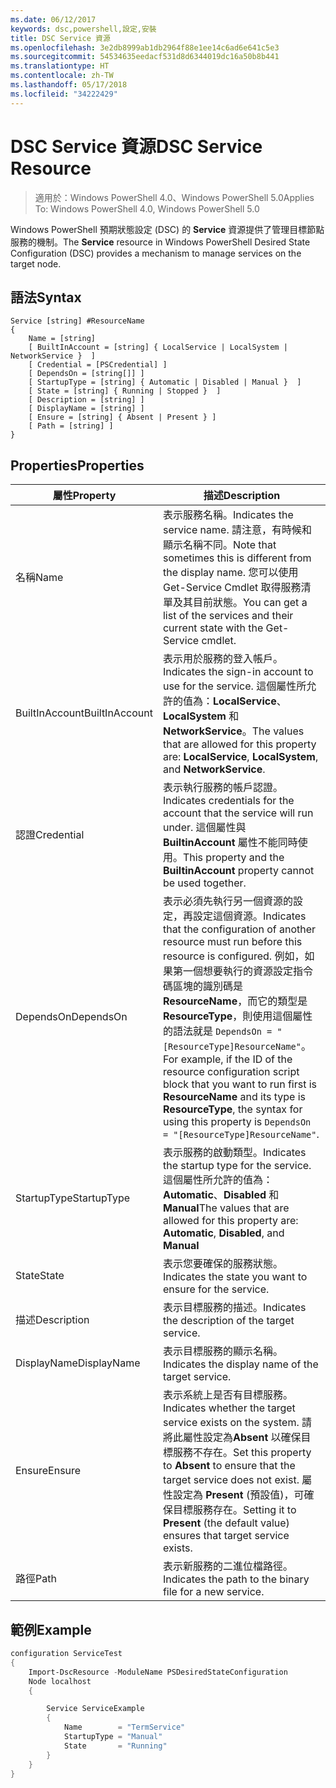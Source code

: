 ```yaml
---
ms.date: 06/12/2017
keywords: dsc,powershell,設定,安裝
title: DSC Service 資源
ms.openlocfilehash: 3e2db8999ab1db2964f88e1ee14c6ad6e641c5e3
ms.sourcegitcommit: 54534635eedacf531d8d6344019dc16a50b8b441
ms.translationtype: HT
ms.contentlocale: zh-TW
ms.lasthandoff: 05/17/2018
ms.locfileid: "34222429"
---
```

# <a name="dsc-service-resource"></a><span data-ttu-id="14bfb-103">DSC Service 資源</span><span class="sxs-lookup"><span data-stu-id="14bfb-103">DSC Service Resource</span></span>

> <span data-ttu-id="14bfb-104">適用於：Windows PowerShell 4.0、Windows PowerShell 5.0</span><span class="sxs-lookup"><span data-stu-id="14bfb-104">Applies To: Windows PowerShell 4.0, Windows PowerShell 5.0</span></span>


<span data-ttu-id="14bfb-105">Windows PowerShell 預期狀態設定 (DSC) 的 **Service** 資源提供了管理目標節點服務的機制。</span><span class="sxs-lookup"><span data-stu-id="14bfb-105">The **Service** resource in Windows PowerShell Desired State Configuration (DSC) provides a mechanism to manage services on the target node.</span></span>

## <a name="syntax"></a><span data-ttu-id="14bfb-106">語法</span><span class="sxs-lookup"><span data-stu-id="14bfb-106">Syntax</span></span>

```
Service [string] #ResourceName
{
    Name = [string]
    [ BuiltInAccount = [string] { LocalService | LocalSystem | NetworkService }  ]
    [ Credential = [PSCredential] ]
    [ DependsOn = [string[]] ]
    [ StartupType = [string] { Automatic | Disabled | Manual }  ]
    [ State = [string] { Running | Stopped }  ]
    [ Description = [string] ]
    [ DisplayName = [string] ]
    [ Ensure = [string] { Absent | Present } ]
    [ Path = [string] ]
}
```

## <a name="properties"></a><span data-ttu-id="14bfb-107">Properties</span><span class="sxs-lookup"><span data-stu-id="14bfb-107">Properties</span></span>

|  <span data-ttu-id="14bfb-108">屬性</span><span class="sxs-lookup"><span data-stu-id="14bfb-108">Property</span></span>  |  <span data-ttu-id="14bfb-109">描述</span><span class="sxs-lookup"><span data-stu-id="14bfb-109">Description</span></span>   |
|---|---|
| <span data-ttu-id="14bfb-110">名稱</span><span class="sxs-lookup"><span data-stu-id="14bfb-110">Name</span></span>| <span data-ttu-id="14bfb-111">表示服務名稱。</span><span class="sxs-lookup"><span data-stu-id="14bfb-111">Indicates the service name.</span></span> <span data-ttu-id="14bfb-112">請注意，有時候和顯示名稱不同。</span><span class="sxs-lookup"><span data-stu-id="14bfb-112">Note that sometimes this is different from the display name.</span></span> <span data-ttu-id="14bfb-113">您可以使用 Get-Service Cmdlet 取得服務清單及其目前狀態。</span><span class="sxs-lookup"><span data-stu-id="14bfb-113">You can get a list of the services and their current state with the Get-Service cmdlet.</span></span>|
| <span data-ttu-id="14bfb-114">BuiltInAccount</span><span class="sxs-lookup"><span data-stu-id="14bfb-114">BuiltInAccount</span></span>| <span data-ttu-id="14bfb-115">表示用於服務的登入帳戶。</span><span class="sxs-lookup"><span data-stu-id="14bfb-115">Indicates the sign-in account to use for the service.</span></span> <span data-ttu-id="14bfb-116">這個屬性所允許的值為：**LocalService**、**LocalSystem** 和 **NetworkService**。</span><span class="sxs-lookup"><span data-stu-id="14bfb-116">The values that are allowed for this property are: **LocalService**, **LocalSystem**, and **NetworkService**.</span></span>|
| <span data-ttu-id="14bfb-117">認證</span><span class="sxs-lookup"><span data-stu-id="14bfb-117">Credential</span></span>| <span data-ttu-id="14bfb-118">表示執行服務的帳戶認證。</span><span class="sxs-lookup"><span data-stu-id="14bfb-118">Indicates credentials for the account that the service will run under.</span></span> <span data-ttu-id="14bfb-119">這個屬性與 __BuiltinAccount__ 屬性不能同時使用。</span><span class="sxs-lookup"><span data-stu-id="14bfb-119">This property and the __BuiltinAccount__ property cannot be used together.</span></span>|
| <span data-ttu-id="14bfb-120">DependsOn</span><span class="sxs-lookup"><span data-stu-id="14bfb-120">DependsOn</span></span>| <span data-ttu-id="14bfb-121">表示必須先執行另一個資源的設定，再設定這個資源。</span><span class="sxs-lookup"><span data-stu-id="14bfb-121">Indicates that the configuration of another resource must run before this resource is configured.</span></span> <span data-ttu-id="14bfb-122">例如，如果第一個想要執行的資源設定指令碼區塊的識別碼是 __ResourceName__，而它的類型是 __ResourceType__，則使用這個屬性的語法就是 `DependsOn = "[ResourceType]ResourceName"`。</span><span class="sxs-lookup"><span data-stu-id="14bfb-122">For example, if the ID of the resource configuration script block that you want to run first is __ResourceName__ and its type is __ResourceType__, the syntax for using this property is `DependsOn = "[ResourceType]ResourceName"`.</span></span>|
| <span data-ttu-id="14bfb-123">StartupType</span><span class="sxs-lookup"><span data-stu-id="14bfb-123">StartupType</span></span>| <span data-ttu-id="14bfb-124">表示服務的啟動類型。</span><span class="sxs-lookup"><span data-stu-id="14bfb-124">Indicates the startup type for the service.</span></span> <span data-ttu-id="14bfb-125">這個屬性所允許的值為：**Automatic**、**Disabled** 和 **Manual**</span><span class="sxs-lookup"><span data-stu-id="14bfb-125">The values that are allowed for this property are: **Automatic**, **Disabled**, and **Manual**</span></span>|
| <span data-ttu-id="14bfb-126">State</span><span class="sxs-lookup"><span data-stu-id="14bfb-126">State</span></span>| <span data-ttu-id="14bfb-127">表示您要確保的服務狀態。</span><span class="sxs-lookup"><span data-stu-id="14bfb-127">Indicates the state you want to ensure for the service.</span></span>|
| <span data-ttu-id="14bfb-128">描述</span><span class="sxs-lookup"><span data-stu-id="14bfb-128">Description</span></span> | <span data-ttu-id="14bfb-129">表示目標服務的描述。</span><span class="sxs-lookup"><span data-stu-id="14bfb-129">Indicates the description of the target service.</span></span>|
| <span data-ttu-id="14bfb-130">DisplayName</span><span class="sxs-lookup"><span data-stu-id="14bfb-130">DisplayName</span></span> | <span data-ttu-id="14bfb-131">表示目標服務的顯示名稱。</span><span class="sxs-lookup"><span data-stu-id="14bfb-131">Indicates the display name of the target service.</span></span>|
| <span data-ttu-id="14bfb-132">Ensure</span><span class="sxs-lookup"><span data-stu-id="14bfb-132">Ensure</span></span> | <span data-ttu-id="14bfb-133">表示系統上是否有目標服務。</span><span class="sxs-lookup"><span data-stu-id="14bfb-133">Indicates whether the target service exists on the system.</span></span> <span data-ttu-id="14bfb-134">請將此屬性設定為**Absent** 以確保目標服務不存在。</span><span class="sxs-lookup"><span data-stu-id="14bfb-134">Set this property to **Absent** to ensure that the target service does not exist.</span></span> <span data-ttu-id="14bfb-135">屬性設定為 **Present** (預設值)，可確保目標服務存在。</span><span class="sxs-lookup"><span data-stu-id="14bfb-135">Setting it to **Present** (the default value) ensures that target service exists.</span></span>|
| <span data-ttu-id="14bfb-136">路徑</span><span class="sxs-lookup"><span data-stu-id="14bfb-136">Path</span></span> | <span data-ttu-id="14bfb-137">表示新服務的二進位檔路徑。</span><span class="sxs-lookup"><span data-stu-id="14bfb-137">Indicates the path to the binary file for a new service.</span></span>|

## <a name="example"></a><span data-ttu-id="14bfb-138">範例</span><span class="sxs-lookup"><span data-stu-id="14bfb-138">Example</span></span>

```powershell
configuration ServiceTest
{
    Import-DscResource -ModuleName PSDesiredStateConfiguration
    Node localhost
    {

        Service ServiceExample
        {
            Name        = "TermService"
            StartupType = "Manual"
            State       = "Running"
        }
    }
}
```